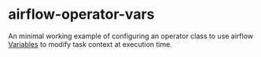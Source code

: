 # airflow-operator-vars

An minimal working example of configuring an operator class to use airflow [Variables](https://airflow.apache.org/docs/apache-airflow/stable/core-concepts/variables.html) to modify task context at execution time.
